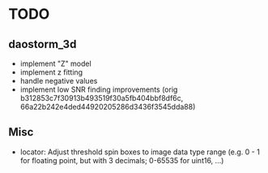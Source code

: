 TODO
====

daostorm_3d
-----------

- implement "Z" model
- implement z fitting
- handle negative values
- implement low SNR finding improvements
  (orig b312853c7f30913b493519f30a5fb404bbf8df6c,
  66a22b242e4ded44920205286d3436f3545dda88)


Misc
----

- locator: Adjust threshold spin boxes to image data type range (e.g.
  0 - 1 for floating point, but with 3 decimals; 0-65535 for uint16, ...)
